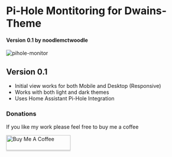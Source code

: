 # Pi-Hole Montitoring for Dwains-Theme
#### Version 0.1 by noodlemctwoodle


![pihole-monitor](https://github.com/noodlemctwoodle/homeassistant/blob/master/.github/wiki/images/dwains-theme/addons/pi_hole/desktop_1.png)

## Version 0.1
 - Initial view works for both Mobile and Desktop (Responsive)
 - Works with both light and dark themes
 - Uses Home Assistant Pi-Hole Integration


### Donations

If you like my work please feel free to buy me a coffee

<a href="https://www.buymeacoffee.com/noodlemctwoodle" target="_blank"><img src="https://www.buymeacoffee.com/assets/img/custom_images/orange_img.png" alt="Buy Me A Coffee" style="height: 41px !important;width: 174px !important;box-shadow: 0px 3px 2px 0px rgba(190, 190, 190, 0.5) !important;-webkit-box-shadow: 0px 3px 2px 0px rgba(190, 190, 190, 0.5) !important;" ></a>